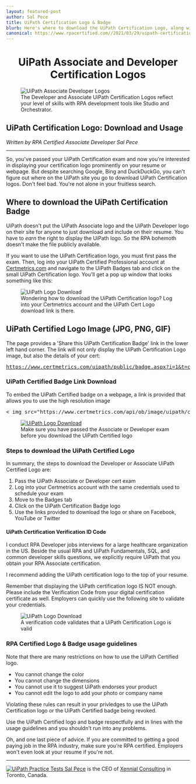 ```yaml
---
layout: featured-post
author: Sal Pece
title: UiPath Certification Logo & Badge
blurb: Here's where to download the UiPath Certification Logo, along with the rules for usage and advice on how and when to include the UiPath Logo in your resume.   
canonical: https://www.rpacertified.com//2021/03/29/uipath-certification-logo.html
---
```

<h1 style="text-align: center"> UiPath Associate and Developer Certification Logos</h1>
<figure class="figure">
  <img src="https://www.rpacertified.com/assets/uipath-associate-developer-certification-roadmap.jpg" alt="UiPath Associate Developer Logos" class="img-fluid mx-auto d-block img-thumbnail rounded ">
  <figcaption class="figure-caption">The Developer and Associate UiPath Certification Logos reflect your level of skills with RPA development tools like Studio and Orchestrator.</figcaption>
</figure>

## UiPath Certification Logo: Download and Usage
_Written by RPA Certified Associate Developer Sal Pece_
<hr/>


So, you've passed your UiPath Certification exam and now you're interested in displaying your certification logo prominently on your resume or webpage. But despite searching Google, Bing and DuckDuckGo, you can't figure out where on the UiPath site you go to download UiPath Certification logos. Don't feel bad. You're not alone in your fruitless search.

## Where to download the UiPath Certification Badge

UiPath doesn't put the UiPath Associate logo and the UiPath Developer logo on their site for anyone to just download and include on their resume. You have to _earn_ the right to display the UiPath logo. So the RPA bohemoth doesn't make the file publicly available.

If you want to use the UiPath Certification logo, you must first pass the exam. Then, log into your UiPath Certified Professional account at <a href="https://www.certmetrics.com/uipath/candidate/badge_list.aspx">Certmetrics.com</a> and navigate to the UiPath Badges tab and click on the small UiPath Certification logo. You'll get a pop up window that looks something like this:

<figure class="figure">
  <img src="https://www.rpacertified.com/assets/uipath-certification-logo-download.gif" alt="UiPath Logo Download" class="img-fluid mx-auto d-block img-thumbnail rounded ">
  <figcaption class="figure-caption">Wondering how to download the UiPath Certification logo? Log into your Certmetrics account and the UiPath Cert Logo download link is there.</figcaption>
</figure>

## UiPath Certified Logo Image (JPG, PNG, GIF)

The page provides a 'Share this UiPath Certification Badge' link in the lower left hand corner. The link will not only display the UiPath Certification Logo image, but also the details of your cert:

<pre>
<a href="https://www.certmetrics.com/uipath/public/badge.aspx?i=1&t=c&d=2020-09-05&ci=UIP00133983">https://www.certmetrics.com/uipath/public/badge.aspx?i=1&t=c&d=2020-09-05&ci=UIP00133983</a>
</pre>

### UiPath Certified Badge Link Download

To embed the UiPath Certified badge on a webpage, a link is provided that allows you to use the high resolution image 

<pre>
&lt; img src="https://www.certmetrics.com/api/ob/image/uipath/c/1/1.png" &gt;
</pre>

<figure class="figure">
  <a href="https://www.certmetrics.com/uipath/public/badge.aspx?i=1&t=c&d=2020-09-05&ci=UIP00133983">
  <img src="https://www.rpacertified.com/assets/uipath-certified-logo.png" alt="UiPath Logo Download" class="img-fluid mx-auto d-block img-thumbnail rounded ">
  </a>
  <figcaption class="figure-caption">Make sure you have passed the Associate or Developer exam before you download the UiPath Certified logo</figcaption>
</figure>

### Steps to download the UiPath Certified Logo

In summary, the steps to download the Developer or Associate UiPath Certified Logo are:

1. Pass the UiPath Associate or Developer cert exam
2. Log into your Certmetrics account with the same credentials used to schedule your exam
3. Move to the Badges tab
4. Click on the UiPath Certification Badge logo
5. Use the links provided to download the logo or share on Facebook, YouTube or Twitter

#### UiPath Certification Verification ID Code

I conduct RPA Developer jobs interviews for a large healthcare organization in the US. Beside the usual RPA and UiPath Fundamentals, SQL, and common developer skills questions, we explicitly require UiPath that you obtain your RPA Associate certification. 

I recommend adding the UiPath certification logo to the top of your resume.

Remember that displaying the UiPath certification logo IS NOT enough. Please include the Verification Code from your digital certification certificate as well.  Employers can quickly use the following site to validate your credentials.

<figure class="figure">
  <img src="https://www.rpacertified.com/assets/uipath-cert-verification-code.gif" alt="UiPath Logo Download" class="img-fluid mx-auto d-block img-thumbnail rounded ">
  <figcaption class="figure-caption">A verification code validates that a UiPath Certification Logo is valid</figcaption>
</figure>


### RPA Certified Logo & Badge usage guidelines

Note that there are many restrictions on how to use the UiPath Certified logo.

* You cannot change the color
* You cannot change the dimensions
* You cannot use it to suggest UiPath endorses your product
* You cannot edit the logo to add your photo or company name

Violating these rules can result in your privledges to use the UiPath Certification logo or the UiPath Certified badge being revoked.

Use the UiPath Certified logo and badge respectfully and in lines with the usage guidelines and you shouldn't run into any problems.

Oh, and one last piece of advice. If you are committed to getting a good paying job in the RPA industry, make sure you’re RPA certified. Employers won't even look at your resume if you're not.

<hr/>

<a href="https://www.rpacertified.com/study-guide-uipath.html">
<img src="https://www.rpacertified.com/assets/sal-pece.jpg" class="rounded float-left img-thumbnail" alt="UiPath Practice Tests">
</a>
<a href="https://www.linkedin.com/in/karan-adapala/">Sal Pece</a> is the CEO of <a href="https://xennialconsulting.com/">Xennial Consulting</a> in Toronto, Canada.


